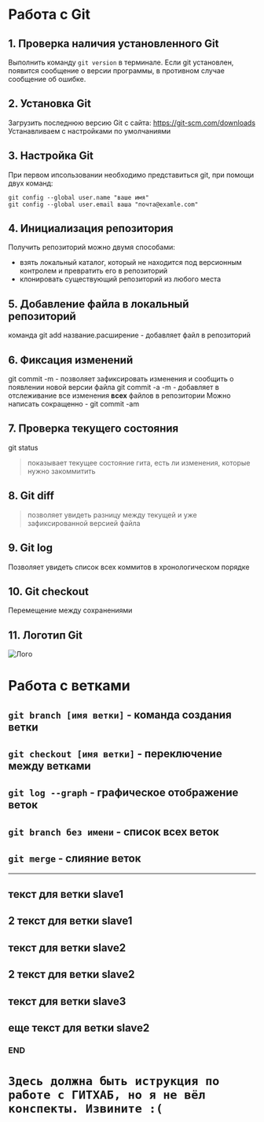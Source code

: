# Работа с Git
## 1. Проверка наличия установленного Git
Выполнить команду `git version` в терминале. Если git установлен, появится сообщение о версии программы, в противном случае сообщение об ошибке.
## 2. Установка Git
Загрузить последнюю версию Git с сайта: https://git-scm.com/downloads
Устанавливаем с настройками по умолчаниями
## 3. Настройка Git
При первом ипсользовании необходимо представиться git, при помощи двух команд:
```
git config --global user.name "ваше имя"
git config --global user.email ваша "почта@examle.com"
```
## 4. Инициализация репозитория 
Получить репозиторий можно двумя способами:
- взять локальный каталог, который не находится под версионным контролем и превратить его в репозиторий
- клонировать существующий репозиторий из любого места

## 5. Добавление файла в локальный репозиторий
команда git add название.расширение - добавляет файл в репозиторий

## 6. Фиксация изменений 
git commit -m - позволяет зафиксировать изменения и сообщить о появлении новой версии файла
git commit -a -m - добавляет в отслеживание все изменения **всех** файлов в репозитории
Можно написать сокращенно - git commit -am

## 7. Проверка текущего состояния
git status 
> показывает текущее состояние гита, есть ли изменения, которые нужно закоммитить

## 8. Git diff
> позволяет увидеть разницу между текущей и уже зафиксированной версией файла

## 9. Git log
 Позволяет увидеть список всех коммитов в хронологическом порядке

 ## 10. Git checkout
 Перемещение между сохранениями

## 11. Логотип Git
![Лого](https://yandex.ru/images/search?from=tabbar&text=git&pos=1&img_url=https%3A%2F%2Forion42.net%2Fwp-content%2Fuploads%2F2019%2F05%2Fgit-logo.png&rpt=simage&lr=213о)

<!--- текст выше я выполнял на задании у другого преподавателя :) --->

# Работа с ветками

## `git branch [имя ветки]` - команда создания ветки

## `git checkout [имя ветки]` - переключение между ветками

## `git log --graph` - графическое отображение веток
## `git branch без имени` - список всех веток

## `git merge` - слияние веток
____________________________________
## текст для ветки slave1
## 2 текст для ветки slave1

## текст для ветки slave2
## 2 текст для ветки slave2

## текст для ветки slave3
## еще текст для ветки slave2

### END

# `Здесь должна быть иструкция по работе с ГИТХАБ, но я не вёл конспекты. Извините :(`